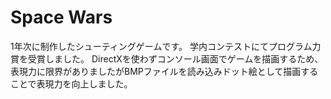 # Space Wars
1年次に制作したシューティングゲームです。
学内コンテストにてプログラム力賞を受賞しました。
DirectXを使わずコンソール画面でゲームを描画するため、表現力に限界がありましたがBMPファイルを読み込みドット絵として描画することで表現力を向上しました。
